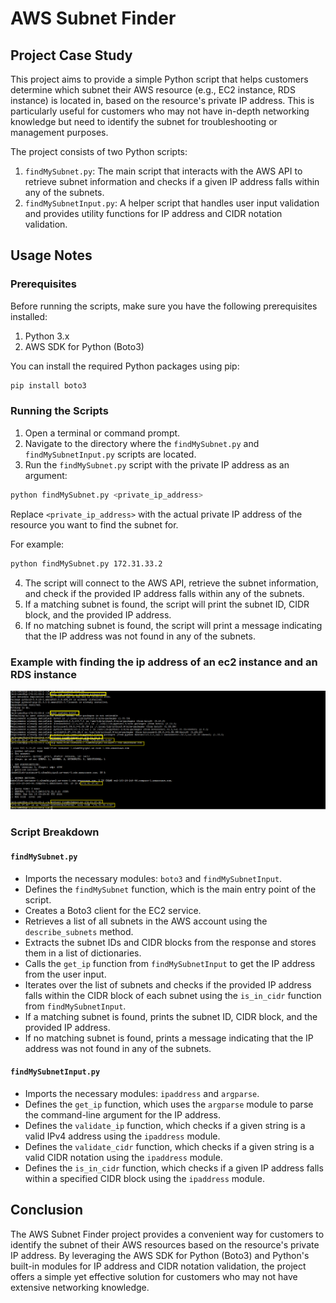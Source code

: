# AWS Subnet Finder

## Project Case Study

This project aims to provide a simple Python script that helps customers determine which subnet their AWS resource (e.g., EC2 instance, RDS instance) is located in, based on the resource's private IP address. This is particularly useful for customers who may not have in-depth networking knowledge but need to identify the subnet for troubleshooting or management purposes.

The project consists of two Python scripts:

1. `findMySubnet.py`: The main script that interacts with the AWS API to retrieve subnet information and checks if a given IP address falls within any of the subnets.
2. `findMySubnetInput.py`: A helper script that handles user input validation and provides utility functions for IP address and CIDR notation validation.

## Usage Notes

### Prerequisites

Before running the scripts, make sure you have the following prerequisites installed:

1. Python 3.x
2. AWS SDK for Python (Boto3)

You can install the required Python packages using pip:

```bash
pip install boto3
```

### Running the Scripts

1. Open a terminal or command prompt.
2. Navigate to the directory where the `findMySubnet.py` and `findMySubnetInput.py` scripts are located.
3. Run the `findMySubnet.py` script with the private IP address as an argument:

```bash
python findMySubnet.py <private_ip_address>
```

Replace `<private_ip_address>` with the actual private IP address of the resource you want to find the subnet for.

For example:

```bash
python findMySubnet.py 172.31.33.2
```

4. The script will connect to the AWS API, retrieve the subnet information, and check if the provided IP address falls within any of the subnets.
5. If a matching subnet is found, the script will print the subnet ID, CIDR block, and the provided IP address.
6. If no matching subnet is found, the script will print a message indicating that the IP address was not found in any of the subnets.

### Example with finding the ip address of an ec2 instance and an RDS instance 

![AWS Subnet Finder Screenshot](https://github.com/thobeka-m/thobeka-m.github.io/blob/main/images/findMySubnetUsage.PNG)

### Script Breakdown

#### `findMySubnet.py`

- Imports the necessary modules: `boto3` and `findMySubnetInput`.
- Defines the `findMySubnet` function, which is the main entry point of the script.
- Creates a Boto3 client for the EC2 service.
- Retrieves a list of all subnets in the AWS account using the `describe_subnets` method.
- Extracts the subnet IDs and CIDR blocks from the response and stores them in a list of dictionaries.
- Calls the `get_ip` function from `findMySubnetInput` to get the IP address from the user input.
- Iterates over the list of subnets and checks if the provided IP address falls within the CIDR block of each subnet using the `is_in_cidr` function from `findMySubnetInput`.
- If a matching subnet is found, prints the subnet ID, CIDR block, and the provided IP address.
- If no matching subnet is found, prints a message indicating that the IP address was not found in any of the subnets.

#### `findMySubnetInput.py`

- Imports the necessary modules: `ipaddress` and `argparse`.
- Defines the `get_ip` function, which uses the `argparse` module to parse the command-line argument for the IP address.
- Defines the `validate_ip` function, which checks if a given string is a valid IPv4 address using the `ipaddress` module.
- Defines the `validate_cidr` function, which checks if a given string is a valid CIDR notation using the `ipaddress` module.
- Defines the `is_in_cidr` function, which checks if a given IP address falls within a specified CIDR block using the `ipaddress` module.

## Conclusion

The AWS Subnet Finder project provides a convenient way for customers to identify the subnet of their AWS resources based on the resource's private IP address. By leveraging the AWS SDK for Python (Boto3) and Python's built-in modules for IP address and CIDR notation validation, the project offers a simple yet effective solution for customers who may not have extensive networking knowledge.



